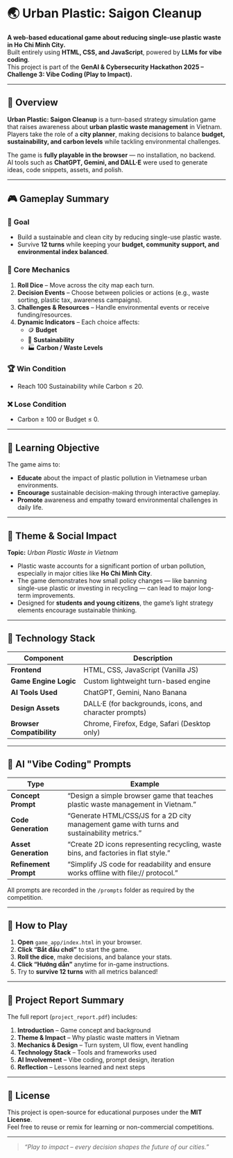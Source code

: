 # 🌏 Urban Plastic: Saigon Cleanup

**A web-based educational game about reducing single-use plastic waste in Ho Chi Minh City.**  
Built entirely using **HTML, CSS, and JavaScript**, powered by **LLMs for vibe coding**.  
This project is part of the **GenAI & Cybersecurity Hackathon 2025 – Challenge 3: Vibe Coding (Play to Impact).**

---

## 🧩 Overview

**Urban Plastic: Saigon Cleanup** is a turn-based strategy simulation game that raises awareness about **urban plastic waste management** in Vietnam.  
Players take the role of a **city planner**, making decisions to balance **budget, sustainability, and carbon levels** while tackling environmental challenges.

The game is **fully playable in the browser** — no installation, no backend.  
AI tools such as **ChatGPT, Gemini, and DALL·E** were used to generate ideas, code snippets, assets, and polish.

---

## 🎮 Gameplay Summary

### 🎯 **Goal**
- Build a sustainable and clean city by reducing single-use plastic waste.  
- Survive **12 turns** while keeping your **budget, community support, and environmental index balanced**.

### 🧱 **Core Mechanics**
1. **Roll Dice** – Move across the city map each turn.  
2. **Decision Events** – Choose between policies or actions (e.g., waste sorting, plastic tax, awareness campaigns).  
3. **Challenges & Resources** – Handle environmental events or receive funding/resources.  
4. **Dynamic Indicators** – Each choice affects:
   - 🪙 **Budget**
   - 💚 **Sustainability**
   - 🏭 **Carbon / Waste Levels**

### 🏆 **Win Condition**
- Reach 100 Sustainability while Carbon ≤ 20.

### ❌ **Lose Condition**
- Carbon ≥ 100 or Budget ≤ 0.

---

## 🧠 Learning Objective

The game aims to:
- **Educate** about the impact of plastic pollution in Vietnamese urban environments.  
- **Encourage** sustainable decision-making through interactive gameplay.  
- **Promote** awareness and empathy toward environmental challenges in daily life.

---

## 🧩 Theme & Social Impact

**Topic:** *Urban Plastic Waste in Vietnam*  
- Plastic waste accounts for a significant portion of urban pollution, especially in major cities like **Ho Chi Minh City**.  
- The game demonstrates how small policy changes — like banning single-use plastic or investing in recycling — can lead to major long-term improvements.  
- Designed for **students and young citizens**, the game’s light strategy elements encourage sustainable thinking.

---

## 🧰 Technology Stack

| Component | Description |
|------------|-------------|
| **Frontend** | HTML, CSS, JavaScript (Vanilla JS) |
| **Game Engine Logic** | Custom lightweight turn-based engine |
| **AI Tools Used** | ChatGPT, Gemini, Nano Banana |
| **Design Assets** | DALL·E (for backgrounds, icons, and character prompts) |
| **Browser Compatibility** | Chrome, Firefox, Edge, Safari (Desktop only) |

---

## 🧪 AI "Vibe Coding" Prompts

| Type | Example |
|------|----------|
| **Concept Prompt** | “Design a simple browser game that teaches plastic waste management in Vietnam.” |
| **Code Generation** | “Generate HTML/CSS/JS for a 2D city management game with turns and sustainability metrics.” |
| **Asset Generation** | “Create 2D icons representing recycling, waste bins, and factories in flat style.” |
| **Refinement Prompt** | “Simplify JS code for readability and ensure works offline with file:// protocol.” |

All prompts are recorded in the `/prompts` folder as required by the competition.

---

## 🧭 How to Play

1. **Open** `game_app/index.html` in your browser.  
2. **Click “Bắt đầu chơi”** to start the game.  
3. **Roll the dice**, make decisions, and balance your stats.  
4. **Click “Hướng dẫn”** anytime for in-game instructions.  
5. Try to **survive 12 turns** with all metrics balanced!

---

## 📖 Project Report Summary

The full report (`project_report.pdf`) includes:
1. **Introduction** – Game concept and background  
2. **Theme & Impact** – Why plastic waste matters in Vietnam  
3. **Mechanics & Design** – Turn system, UI flow, event handling  
4. **Technology Stack** – Tools and frameworks used  
5. **AI Involvement** – Vibe coding, prompt design, iteration  
6. **Reflection** – Lessons learned and next steps

---

## 🧾 License

This project is open-source for educational purposes under the **MIT License**.  
Feel free to reuse or remix for learning or non-commercial competitions.

---

> _“Play to impact – every decision shapes the future of our cities.”_
